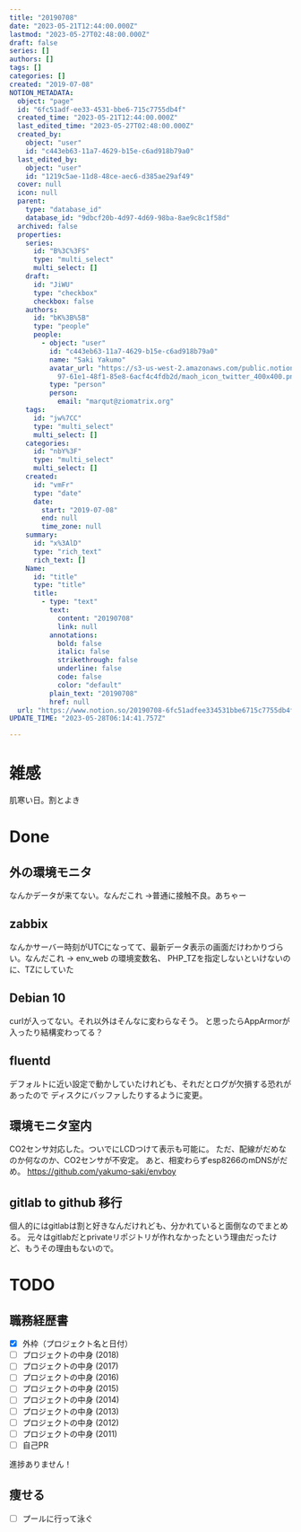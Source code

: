 ```yaml
---
title: "20190708"
date: "2023-05-21T12:44:00.000Z"
lastmod: "2023-05-27T02:48:00.000Z"
draft: false
series: []
authors: []
tags: []
categories: []
created: "2019-07-08"
NOTION_METADATA:
  object: "page"
  id: "6fc51adf-ee33-4531-bbe6-715c7755db4f"
  created_time: "2023-05-21T12:44:00.000Z"
  last_edited_time: "2023-05-27T02:48:00.000Z"
  created_by:
    object: "user"
    id: "c443eb63-11a7-4629-b15e-c6ad918b79a0"
  last_edited_by:
    object: "user"
    id: "1219c5ae-11d8-48ce-aec6-d385ae29af49"
  cover: null
  icon: null
  parent:
    type: "database_id"
    database_id: "9dbcf20b-4d97-4d69-98ba-8ae9c8c1f58d"
  archived: false
  properties:
    series:
      id: "B%3C%3FS"
      type: "multi_select"
      multi_select: []
    draft:
      id: "JiWU"
      type: "checkbox"
      checkbox: false
    authors:
      id: "bK%3B%5B"
      type: "people"
      people:
        - object: "user"
          id: "c443eb63-11a7-4629-b15e-c6ad918b79a0"
          name: "Saki Yakumo"
          avatar_url: "https://s3-us-west-2.amazonaws.com/public.notion-static.com/3ad1c4\
            97-61e1-48f1-85e8-6acf4c4fdb2d/maoh_icon_twitter_400x400.png"
          type: "person"
          person:
            email: "marqut@ziomatrix.org"
    tags:
      id: "jw%7CC"
      type: "multi_select"
      multi_select: []
    categories:
      id: "nbY%3F"
      type: "multi_select"
      multi_select: []
    created:
      id: "vmFr"
      type: "date"
      date:
        start: "2019-07-08"
        end: null
        time_zone: null
    summary:
      id: "x%3AlD"
      type: "rich_text"
      rich_text: []
    Name:
      id: "title"
      type: "title"
      title:
        - type: "text"
          text:
            content: "20190708"
            link: null
          annotations:
            bold: false
            italic: false
            strikethrough: false
            underline: false
            code: false
            color: "default"
          plain_text: "20190708"
          href: null
  url: "https://www.notion.so/20190708-6fc51adfee334531bbe6715c7755db4f"
UPDATE_TIME: "2023-05-28T06:14:41.757Z"

---
```

<link rel="stylesheet" href="https://cdn.jsdelivr.net/npm/katex@0.16.2/dist/katex.min.css" integrity="sha384-bYdxxUwYipFNohQlHt0bjN/LCpueqWz13HufFEV1SUatKs1cm4L6fFgCi1jT643X" crossorigin="anonymous">


# 雑感


肌寒い日。割とよき


# Done


## 外の環境モニタ


なんかデータが来てない。なんだこれ →普通に接触不良。あちゃー


## zabbix


なんかサーバー時刻がUTCになってて、最新データ表示の画面だけわかりづらい。なんだこれ → env_web の環境変数名、 PHP_TZを指定しないといけないのに、TZにしていた


## Debian 10


curlが入ってない。それ以外はそんなに変わらなそう。 と思ったらAppArmorが入ったり結構変わってる？


## fluentd


デフォルトに近い設定で動かしていたけれども、それだとログが欠損する恐れがあったので ディスクにバッファしたりするように変更。


## 環境モニタ室内


CO2センサ対応した。ついでにLCDつけて表示も可能に。 ただ、配線がだめなのか何なのか、CO2センサが不安定。 あと、相変わらずesp8266のmDNSがだめ。 https://github.com/yakumo-saki/envboy


## gitlab to github 移行


個人的にはgitlabは割と好きなんだけれども、分かれていると面倒なのでまとめる。 元々はgitlabだとprivateリポジトリが作れなかったという理由だったけど、もうその理由もないので。


# TODO


## 職務経歴書

- [x] 外枠（プロジェクト名と日付）
- [ ] プロジェクトの中身 (2018)
- [ ] プロジェクトの中身 (2017)
- [ ] プロジェクトの中身 (2016)
- [ ] プロジェクトの中身 (2015)
- [ ] プロジェクトの中身 (2014)
- [ ] プロジェクトの中身 (2013)
- [ ] プロジェクトの中身 (2012)
- [ ] プロジェクトの中身 (2011)
- [ ] 自己PR

進捗ありません！


## 痩せる

- [ ] プールに行って泳ぐ
